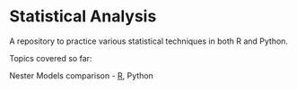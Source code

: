 # Statistical Analysis

A repository to practice various statistical techniques in both R and Python.

Topics covered so far:

Nester Models comparison - [R](https://github.com/anasm-17/regression_analysis/blob/master/nested_models/analysis_R.md), Python
